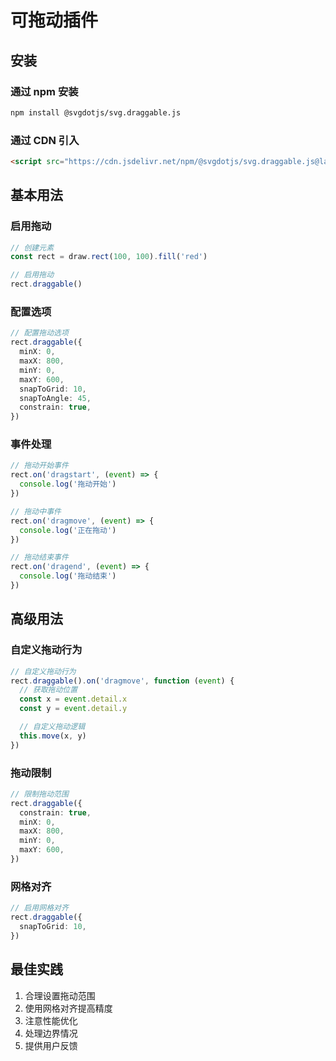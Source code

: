 # 可拖动插件

## 安装

### 通过 npm 安装

```bash
npm install @svgdotjs/svg.draggable.js
```

### 通过 CDN 引入

```html
<script src="https://cdn.jsdelivr.net/npm/@svgdotjs/svg.draggable.js@latest/dist/svg.draggable.min.js"></script>
```

## 基本用法

### 启用拖动

```ts
// 创建元素
const rect = draw.rect(100, 100).fill('red')

// 启用拖动
rect.draggable()
```

### 配置选项

```ts
// 配置拖动选项
rect.draggable({
  minX: 0,
  maxX: 800,
  minY: 0,
  maxY: 600,
  snapToGrid: 10,
  snapToAngle: 45,
  constrain: true,
})
```

### 事件处理

```ts
// 拖动开始事件
rect.on('dragstart', (event) => {
  console.log('拖动开始')
})

// 拖动中事件
rect.on('dragmove', (event) => {
  console.log('正在拖动')
})

// 拖动结束事件
rect.on('dragend', (event) => {
  console.log('拖动结束')
})
```

## 高级用法

### 自定义拖动行为

```ts
// 自定义拖动行为
rect.draggable().on('dragmove', function (event) {
  // 获取拖动位置
  const x = event.detail.x
  const y = event.detail.y

  // 自定义拖动逻辑
  this.move(x, y)
})
```

### 拖动限制

```ts
// 限制拖动范围
rect.draggable({
  constrain: true,
  minX: 0,
  maxX: 800,
  minY: 0,
  maxY: 600,
})
```

### 网格对齐

```ts
// 启用网格对齐
rect.draggable({
  snapToGrid: 10,
})
```

## 最佳实践

1. 合理设置拖动范围
2. 使用网格对齐提高精度
3. 注意性能优化
4. 处理边界情况
5. 提供用户反馈
